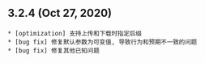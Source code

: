 ## 3.2.4 (Oct 27, 2020)
    * [optimization] 支持上传和下载时指定后缀
    * [bug fix] 修复默认参数为可变值, 导致行为和预期不一致的问题
    * [bug fix] 修复其他已知问题
